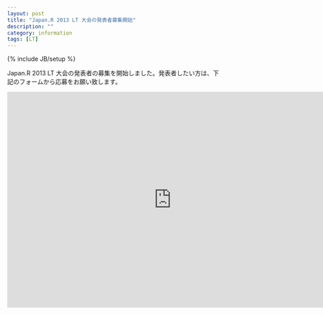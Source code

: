 ```yaml
---
layout: post
title: "Japan.R 2013 LT 大会の発表者募集開始"
description: ""
category: information
tags: [LT]
---
```

{% include JB/setup %}

Japan.R 2013 LT 大会の発表者の募集を開始しました。発表者したい方は、下記のフォームから応募をお願い致します。

<iframe src="https://docs.google.com/forms/d/1FgegoxygmWaFXLZoEpnqIvky9sZbK5Yi6eSYu1TRLBo/viewform?embedded=true" width="760" height="500" frameborder="0" marginheight="0" marginwidth="0">読み込み中...</iframe>
